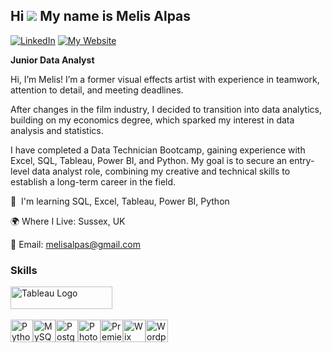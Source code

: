 ## Hi ![](https://user-images.githubusercontent.com/18350557/176309783-0785949b-9127-417c-8b55-ab5a4333674e.gif) My name is Melis Alpas

[![LinkedIn](https://img.shields.io/badge/-LinkedIn-blue?style=for-the-badge&logo=linkedin)](https://www.linkedin.com/in/melis-alpas-52555817a/)    [![My Website](https://img.shields.io/badge/My%20Website-red?style=for-the-badge)](https://www.melisalpas.com)






 **Junior Data Analyst**

Hi, I’m Melis! I’m a former visual effects artist with experience in teamwork, attention to detail, and meeting deadlines. 

After changes in the film industry, I decided to transition into data analytics, building on my economics degree, which sparked my interest in data analysis and statistics.

I have completed a Data Technician Bootcamp, gaining experience with Excel, SQL, Tableau, Power BI, and Python.
My goal is to secure an entry-level data analyst role, combining my creative and technical skills to establish a long-term career in the field.

🧠  I'm learning SQL, Excel, Tableau, Power BI, Python

🌍 Where I Live: Sussex, UK

📧 Email: melisalpas@gmail.com

### Skills

 <a href="https://public.tableau.com/app/profile/melis.alpas/vizzes" target="_blank" rel="noreferrer; return false;"><img src="https://raw.githubusercontent.com/gilbarbara/logos/main/logos/tableau.svg" width="163" height="36" alt="Tableau Logo" /></a>&nbsp;&nbsp;
</p>


<p align="left">
<a href="https://www.python.org/" target="_blank" rel="noreferrer"><img src="https://raw.githubusercontent.com/danielcranney/readme-generator/main/public/icons/skills/python-colored.svg" width="36" height="36" alt="Python" /></a><a href="https://www.mysql.com/" target="_blank" rel="noreferrer"><img src="https://raw.githubusercontent.com/danielcranney/readme-generator/main/public/icons/skills/mysql-colored.svg" width="36" height="36" alt="MySQL" /></a><a href="https://www.postgresql.org/" target="_blank" rel="noreferrer"><img src="https://raw.githubusercontent.com/danielcranney/readme-generator/main/public/icons/skills/postgresql-colored.svg" width="36" height="36" alt="PostgreSQL" /></a><a href="https://www.adobe.com/uk/products/photoshop.html" target="_blank" rel="noreferrer"><img src="https://raw.githubusercontent.com/danielcranney/readme-generator/main/public/icons/skills/photoshop-colored.svg" width="36" height="36" alt="Photoshop" /></a><a href="https://www.adobe.com/uk/products/premiere.html" target="_blank" rel="noreferrer"><img src="https://raw.githubusercontent.com/danielcranney/readme-generator/main/public/icons/skills/premierepro-colored.svg" width="36" height="36" alt="Premiere Pro" /></a><a href="https://wix.com" target="_blank" rel="noreferrer"><img src="https://raw.githubusercontent.com/danielcranney/readme-generator/main/public/icons/skills/wix-colored.svg" width="36" height="36" alt="Wix" /></a><a href="https://wordpress.com" target="_blank" rel="noreferrer"><img src="https://raw.githubusercontent.com/danielcranney/readme-generator/main/public/icons/skills/wordpress-colored.svg" width="36" height="36" alt="Wordpress" /></a></p>
